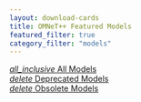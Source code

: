 ```yaml
---
layout: download-cards
title: OMNeT++ Featured Models
featured_filter: true
category_filter: "models"
---
```

<div class="row">
  <div class="col s12 m4">
    <a href="all" class="waves-effect blue-grey btn" style="width: 100%"><i class="material-icons right">all_inclusive</i>&nbsp;All Models</a>
  </div>
  <div class="col s12 m4">
    <a href="deprecated" class="waves-effect blue-grey btn" style="width: 100%"><i class="material-icons right">delete</i>&nbsp;Deprecated Models</a>
  </div>
  <div class="col s12 m4">
    <a href="old" class="waves-effect blue-grey btn" style="width: 100%"><i class="material-icons right">delete</i>&nbsp;Obsolete Models</a>
  </div>
  
</div>
